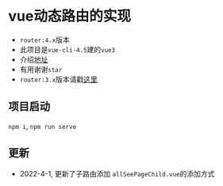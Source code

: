 # vue动态路由的实现
* `router:4.x`版本
* 此项目是`vue-cli-4.5`建的`vue3`
* 介绍[地址](https://juejin.cn/post/7043988643941203975)
* 有用谢谢`star`
* `router:3.x`版本请戳[这里](https://github.com/zhoufanglu/dynamic-vue-router)

## 项目启动
`npm i`, `npm run serve`

## 更新
* 2022-4-1, 更新了子路由添加 `allSeePageChild.vue`的添加方式

